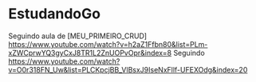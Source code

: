 # EstudandoGo

Seguindo aula de [MEU_PRIMEIRO_CRUD] https://www.youtube.com/watch?v=h2aZ1Ffbn80&list=PLm-xZWCprwYQ3gyCxJ8TR1L2ZnUOPvOpr&index=8
Seguindo https://www.youtube.com/watch?v=O0r318FN_Uw&list=PLCKpcjBB_VlBsxJ9IseNxFllf-UFEXOdg&index=20
